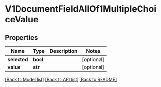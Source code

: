 # V1DocumentFieldAllOf1MultipleChoiceValue

## Properties
Name | Type | Description | Notes
------------ | ------------- | ------------- | -------------
**selected** | **bool** |  | [optional] 
**value** | **str** |  | [optional] 

[[Back to Model list]](../README.md#documentation-for-models) [[Back to API list]](../README.md#documentation-for-api-endpoints) [[Back to README]](../README.md)


